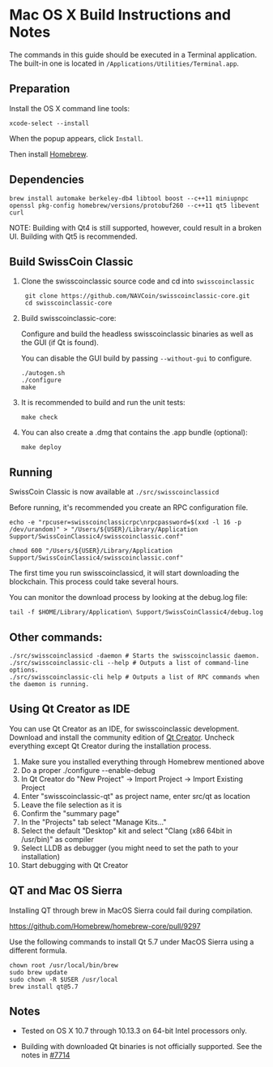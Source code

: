 Mac OS X Build Instructions and Notes
====================================
The commands in this guide should be executed in a Terminal application.
The built-in one is located in `/Applications/Utilities/Terminal.app`.

Preparation
-----------
Install the OS X command line tools:

`xcode-select --install`

When the popup appears, click `Install`.

Then install [Homebrew](http://brew.sh).

Dependencies
----------------------

    brew install automake berkeley-db4 libtool boost --c++11 miniupnpc openssl pkg-config homebrew/versions/protobuf260 --c++11 qt5 libevent curl

NOTE: Building with Qt4 is still supported, however, could result in a broken UI. Building with Qt5 is recommended.

Build SwissCoin Classic
------------------------

1. Clone the swisscoinclassic source code and cd into `swisscoinclassic`

        git clone https://github.com/NAVCoin/swisscoinclassic-core.git
        cd swisscoinclassic-core

2.  Build swisscoinclassic-core:

    Configure and build the headless swisscoinclassic binaries as well as the GUI (if Qt is found).

    You can disable the GUI build by passing `--without-gui` to configure.

        ./autogen.sh
        ./configure
        make

3.  It is recommended to build and run the unit tests:

        make check

4.  You can also create a .dmg that contains the .app bundle (optional):

        make deploy

Running
-------

SwissCoin Classic is now available at `./src/swisscoinclassicd`

Before running, it's recommended you create an RPC configuration file.

    echo -e "rpcuser=swisscoinclassicrpc\nrpcpassword=$(xxd -l 16 -p /dev/urandom)" > "/Users/${USER}/Library/Application Support/SwissCoinClassic4/swisscoinclassic.conf"

    chmod 600 "/Users/${USER}/Library/Application Support/SwissCoinClassic4/swisscoinclassic.conf"

The first time you run swisscoinclassicd, it will start downloading the blockchain. This process could take several hours.

You can monitor the download process by looking at the debug.log file:

    tail -f $HOME/Library/Application\ Support/SwissCoinClassic4/debug.log

Other commands:
-------

    ./src/swisscoinclassicd -daemon # Starts the swisscoinclassic daemon.
    ./src/swisscoinclassic-cli --help # Outputs a list of command-line options.
    ./src/swisscoinclassic-cli help # Outputs a list of RPC commands when the daemon is running.

Using Qt Creator as IDE
------------------------
You can use Qt Creator as an IDE, for swisscoinclassic development.
Download and install the community edition of [Qt Creator](https://www.qt.io/download/).
Uncheck everything except Qt Creator during the installation process.

1. Make sure you installed everything through Homebrew mentioned above
2. Do a proper ./configure --enable-debug
3. In Qt Creator do "New Project" -> Import Project -> Import Existing Project
4. Enter "swisscoinclassic-qt" as project name, enter src/qt as location
5. Leave the file selection as it is
6. Confirm the "summary page"
7. In the "Projects" tab select "Manage Kits..."
8. Select the default "Desktop" kit and select "Clang (x86 64bit in /usr/bin)" as compiler
9. Select LLDB as debugger (you might need to set the path to your installation)
10. Start debugging with Qt Creator

QT and Mac OS Sierra
--------------------

Installing QT through brew in MacOS Sierra could fail during compilation.

https://github.com/Homebrew/homebrew-core/pull/9297

Use the following commands to install Qt 5.7 under MacOS Sierra using a different formula.

    chown root /usr/local/bin/brew
    sudo brew update
    sudo chown -R $USER /usr/local
    brew install qt@5.7

Notes
-----

* Tested on OS X 10.7 through 10.13.3 on 64-bit Intel processors only.

* Building with downloaded Qt binaries is not officially supported. See the notes in [#7714](https://github.com/swisscoinclassic/swisscoinclassic/issues/7714)
